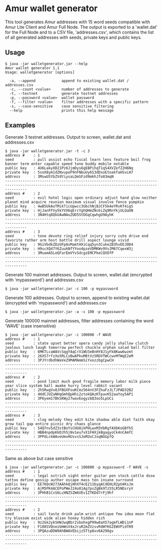 # Amur wallet generator
This tool generates Amur addresses with 15 word seeds compatible with Amur Lite Client and Amur Full Node. The output is exported to a 'wallet.dat' for the Full Node and to a CSV file, 'addresses.csv', which contains the list of all generated addresses with seeds, private keys and public keys.


## Usage

```
$ java -jar walletgenerator.jar --help
Amur wallet generator 1.1
Usage: walletgenerator [options]

  -a, --append            append to existing wallet.dat / addresses.csv
  -c, --count <value>     number of addresses to generate
  -t, --testnet           generate testnet addresses
  -p, --password <value>  wallet password
  -f, --filter <value>    filter addresses with a specific pattern
  -s, --case-sensitive    case sensitive filtering
  --help                  prints this help message
```	
	
## Examples

Generate 3 testnet addresses. Output to screen, wallet.dat and addresses.csv
```
$ java -jar walletgenerator.jar -t -c 3
address #    : 1
seed         : pull assist echo fiscal learn lens feature boil frog banner term enter capable speed tone buddy mobile notable
public key   : 4U6LakyXD21Pz6JjmDys6gEBPihqT1qS4XVZefZ2H6Nq
private key  : 5soX8ym1dZNvupoP9nFNbuUy6S3dDxoEtoakfaHSvLH7
address      : 3MswUSYbZVdYiysaLQmSFzd9mkhJfo83mqN
------------------------------------------------------------------------------------------------------------------------------------------------------
address #    : 2
seed         : evil hotel logic open ordinary adjust hand glow neither planet mind acquire reunion maximum visual involve fence pumpkin
public key   : 4wB5UkAoTMikTicUpwcc3GbchNjBJCF5k4eYRvKf4igS
private key  : HjJanFFVy5kYVX6qErcYghQHmZNc6iZq9RnYkjULQaUN
address      : 3N4Htq8QkUAwNAuZUD5StDGqCqwhgU9AyhK
------------------------------------------------------------------------------------------------------------------------------------------------------
address #    : 3
seed         : tone devote ring relief injury sorry cute drive end favorite rather arm host battle drill aspect lounge vivid
public key   : 9GiVbdkZDzUFpAsMamtHXiCqq5yn3Cuke2B3hvEEJDD4
private key  : H9scXQ47Y6ZuukNfYYoo4pzeVDMKWv9VvJM67CqexW3j
address      : 3MuamA5LeQFarEmVYvSdcgzEMCPkeCQVDfP
------------------------------------------------------------------------------------------------------------------------------------------------------
```

Generate 100 mainnet addresses. Output to screen, wallet.dat (encrypted with 'mypassword') and addresses.csv
```
$ java -jar walletgenerator.jar -c 100 -p mypassword  
```

Generate 100 addresses. Output to screen, append to existing wallet.dat (encrypted with 'mypassword') and addresses.csv
```
$ java -jar walletgenerator.jar -a -c 100 -p mypassword  
```

Generate 100000 mainnet addresses, filter addresses containing the word 'WAVE' (case insensitive)
```
$ java -jar walletgenerator.jar -c 100000 -f WAVE   
address #    : 1
seed         : state upset better opera candy jelly shallow clutch jealous lunch laugh tomorrow perfect chuckle orphan salad ball filter
public key   : 6MKTLcaWAVcSqgYAqCrX1WU3eBnHY8J1yFk8Kww6wzmt
private key  : 26XS7rfzXo5RLCxBwAPkuM8tVz5RDVTWCcwvMfWqE2eM
address      : 3PJYrdbdhWaVeZ9MAMAmmSiYxozzbgCpwCH
------------------------------------------------------------------------------------------------------------------------------------------------------
address #    : 2
seed         : pond limit much good fragile memory labor milk piece year slice system ball awake hurry level rabbit vacant
public key   : 2h5RwgVx8JFBGXFouKCmz564nV3FZhaFzJLTJPAD32B2
private key  : 4HdCJUZaNHqGmhQpHhi2ztokQAzKTpavK52aaYoy5AP1
address      : 3P6yem17BkSKWy27wavEogyzbQ3oo5LpUCi
------------------------------------------------------------------------------------------------------------------------------------------------------
address #    : 3
seed         : clog melody they edit kite shadow able diet faith okay grow tail gap entire picnic dry chaos glance
public key   : 54Q7nv5dZ3stBoYsCHU8ikPHLwxM3VbRgfAXbKoGBfhS
private key  : HBB4npdpKkDJh5jNv1eu7vX1FHXjkBgagyoCk4nCAmfC
address      : 3PPdLckWAveUmvHUsvsSJeRUxCJxqNGGpfQ
------------------------------------------------------------------------------------------------------------------------------------------------------
```

Same as above but case sensitive
```
$ java -jar walletgenerator.jar -c 100000 -p mypassword -f WAVE -s  
address #    : 1
seed         : legal ostrich sight enter guitar pen stock cattle dose tattoo define gossip author escape mass ten insane surround
public key   : EE76QcW273AAhkQjHhXf4cE211byqACdEHLR2pU4KsJm
private key  : AjM5PK4ACEPoPWeJ24o81Ag7psZgBk9Tz55LR5NDsryV
address      : 3PHhB1CvS6LcHNZSZWAVEv1ZTKDd7rFj9hf
------------------------------------------------------------------------------------------------------------------------------------------------------
address #    : 2
seed         : sail taste drink palm wrist antique few idea moon flat try blossom exist wide alien honey hidden rich
public key   : 9z2Gk2ykSHWJwqBbr2sbohxgP99w8aX57agmfLWDi1nP
private key  : F188SVQneiUmWsV4xJruR2mZVzsvRdWYKG2EWVPidfH9
address      : 3PQAzuDDW9AhBWAVEbijz5Ttp8xv6A298gv
------------------------------------------------------------------------------------------------------------------------------------------------------
```